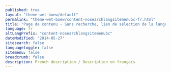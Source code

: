 ```yaml
---
published: true
layout: "theme-wet-boew/default"
permalink: "theme-wet-boew/content-nosearchlangsitemenubc-fr.html"
title: "Page de contenu - Sans recherche, lien de sélection de la langue, menu du site ou fil d'Ariane - Thème de la BOEW"
language: fr
altLangPrefix: "content-nosearchlangsitemenubc"
dateModified: "2014-05-27"
sitesearch: false
languagetoggle: false
sitemenu: false
breadcrumb: false
description: French description / Description en français
---
```



